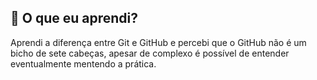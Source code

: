 ## 🤔 O que eu aprendi?

Aprendi a diferença entre Git e GitHub e percebi que o GitHub não é um bicho 
de sete cabeças, apesar de complexo é possível de entender eventualmente mentendo
a prática.